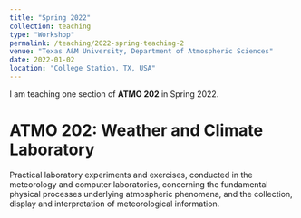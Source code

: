 ```yaml
---
title: "Spring 2022"
collection: teaching
type: "Workshop"
permalink: /teaching/2022-spring-teaching-2
venue: "Texas A&M University, Department of Atmospheric Sciences"
date: 2022-01-02
location: "College Station, TX, USA"
---
```


I am teaching one section of **ATMO 202** in Spring 2022.

ATMO 202: Weather and Climate Laboratory
========================================
Practical laboratory experiments and exercises, conducted in the meteorology and computer laboratories, concerning the fundamental physical processes underlying atmospheric phenomena, and the collection, display and interpretation of meteorological information.
